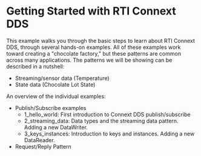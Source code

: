 # Getting Started with RTI Connext DDS 

This example walks you through the basic steps to learn about RTI Connext DDS,
through several hands-on examples.  All of these examples work toward creating
a "chocolate factory," but these patterns are common across many applications.
The patterns we will be showing  can be described in a nutshell:
* Streaming/sensor data (Temperature)
* State data (Chocolate Lot State)

An overview of the individual examples:
* Publish/Subscribe examples
    * 1_hello_world: First introduction to Connext DDS publish/subscribe
    * 2_streaming_data: Data types and the streaming data pattern. Adding a new DataWriter.
    * 3_keys_instances: Introduction to keys and instances. Adding a new DataReader.
* Request/Reply Pattern
